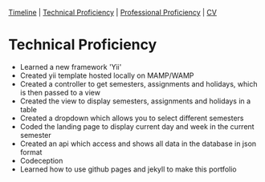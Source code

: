 [Timeline](index.md) | [Technical Proficiency](technical.md) | [Professional Proficiency](professional.md) | [CV](cv.md)

# Technical Proficiency

* Learned a new framework 'Yii'
* Created yii template hosted locally on MAMP/WAMP
* Created a controller to get semesters, assignments and holidays, which is then passed to a view
* Created the view to display semesters, assignments and holidays in a table
* Created a dropdown which allows you to select different semesters
* Coded the landing page to display current day and week in the current semester
* Created an api which access and shows all data in the database in json format
* Codeception
* Learned how to use github pages and jekyll to make this portfolio
